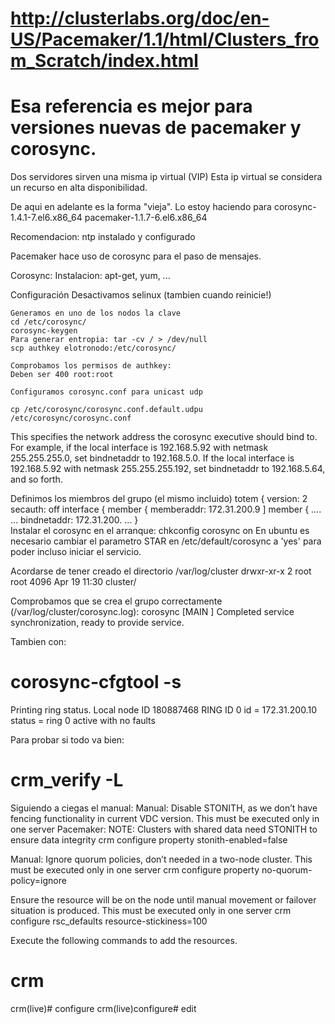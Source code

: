 # http://clusterlabs.org/doc/en-US/Pacemaker/1.1/html/Clusters_from_Scratch/index.html 
# Esa referencia es mejor para versiones nuevas de pacemaker y corosync.

Dos servidores sirven una misma ip virtual (VIP)
Esta ip virtual se considera un recurso en alta disponibilidad.


De aqui en adelante es la forma "vieja". Lo estoy haciendo para 
corosync-1.4.1-7.el6.x86_64 
pacemaker-1.1.7-6.el6.x86_64

Recomendacion: ntp instalado y configurado

Pacemaker hace uso de corosync para el paso de mensajes.

Corosync:
Instalacion: apt-get, yum, ...

Configuración
	Desactivamos selinux (tambien cuando reinicie!)

	Generamos en uno de los nodos la clave
	cd /etc/corosync/
	corosync-keygen
	Para generar entropia: tar -cv / > /dev/null
	scp authkey elotronodo:/etc/corosync/

	Comprobamos los permisos de authkey:
	Deben ser 400 root:root

	Configuramos corosync.conf para unicast udp
	
	cp /etc/corosync/corosync.conf.default.udpu /etc/corosync/corosync.conf

This specifies the network address the corosync executive should bind to. For example, if the local interface is 192.168.5.92 with netmask 255.255.255.0, set bindnetaddr to 192.168.5.0. If the local interface is 192.168.5.92 with netmask 255.255.255.192, set bindnetaddr to 192.168.5.64, and so forth.

Definimos los miembros del grupo (el mismo incluido)
totem {
        version: 2
        secauth: off
        interface {
                member {
                        memberaddr: 172.31.200.9
		]
		member { ....
		...
		bindnetaddr: 172.31.200.
		...
 	}               	
Instalar el corosync en el arranque: chkconfig corosync on
En ubuntu es necesario cambiar el parametro STAR en /etc/default/corosync a 'yes' para poder incluso iniciar el servicio.

Acordarse de tener creado el directorio /var/log/cluster
drwxr-xr-x 2 root root 4096 Apr 19 11:30 cluster/


Comprobamos que se crea el grupo correctamente (/var/log/cluster/corosync.log):
corosync [MAIN  ] Completed service synchronization, ready to provide service.

Tambien con:
# corosync-cfgtool -s
Printing ring status.
Local node ID 180887468
RING ID 0
        id      = 172.31.200.10
        status  = ring 0 active with no faults
	
Para probar si todo va bien:
# crm_verify -L

Siguiendo a ciegas el manual:
Manual: Disable STONITH, as we don’t have fencing functionality in current VDC version.  This must be executed only in one server
Pacemaker: NOTE: Clusters with shared data need STONITH to ensure data integrity
crm configure property stonith-enabled=false

Manual: Ignore quorum policies, don’t needed in a two-node cluster. This must be executed only in one server
crm configure property no-quorum-policy=ignore

Ensure the resource will be on the node until manual movement or failover situation is
produced. This must be executed only in one server
crm configure rsc_defaults resource-stickiness=100

Execute the following commands to add the resources.
 # crm
 crm(live)# configure
 crm(live)configure# edit
